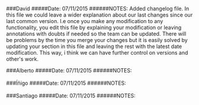 <p>###David 
#####Date: 07/11/2015
######NOTES:
Added changelog file. In this file we could leave a wider explanation about
our last changes since our last common version. I.e once you make any modification
to any functionality, you edit this file by explaining your modification or leaving
annotations with doubts if needed so the team can be updated. There will be problems
by the time you merge your changes but it is easily solved by updating your section 
in this file and leaving the rest with the latest date modification. 
This way, i think we can have further control on versions and other's work.</p>  

###Alberto 
#####Date: 07/11/2015
######NOTES:
<br><br>
###Íñigo 
#####Date: 07/11/2015
######NOTES:
<br><br>
###Santiago 
#####Date: 07/11/2015
######NOTES: